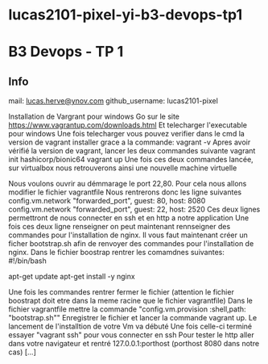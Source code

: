 # lucas2101-pixel-yi-b3-devops-tp1
# B3 Devops - TP 1
## Info
mail: lucas.herve@ynov.com 
github_username: lucas2101-pixel

Installation de Vargrant pour windows
Go sur le site https://www.vagrantup.com/downloads.html
Et telecharger l'executable pour windows
Une fois telecharger vous pouvez verifier dans le cmd la version de vagrant installer grace a la commande:
vagrant -v
Apres avoir vérifié la version de vagrant, lancer les deux commandes suivante 
vagrant init hashicorp/bionic64
vagrant up
Une fois ces deux commandes lancée, sur virtualbox nous retrouverons ainsi une nouvelle machine virtuelle

Nous voulons ouvrir au démmarage le port 22,80.
Pour cela nous allons modifier le fichier vagrantfile
Nous rentrerons donc les ligne suivantes
config.vm.network "forwarded_port", guest: 80, host: 8080
config.vm.network "forwarded_port", guest: 22, host: 2520
Ces deux lignes permettront de nous connecter en ssh et en http a notre application
Une fois ces deux ligne renseigner on peut maintenant rennseigner des commandes pour l'installation de nginx.
Il vous faut maintenant créer un ficher bootstrap.sh afin de renvoyer des commandes pour l'installation de nginx.
Dans le fichier boostrap rentrer les comamdnes suivantes:
#!/bin/bash

apt-get update
apt-get install -y nginx

Une fois les commandes rentrer fermer le fichier (attention le fichier boostrapt doit etre dans la meme racine que le fichier vagrantfile)
Dans le fichier vagrantfile mettre la commande "config.vm.provision :shell,path: "bootstrap.sh""
Enregistrer le fichier et lancer la commande vagrant up.
Le lancement de l'installtion de votre Vm va débuté
Une fois celle-ci terminé essayer "vagrant ssh" pour vous connecter en ssh 
Pour tester le http aller dans votre navigateur et rentré 127.0.0.1:porthost
(porthost 8080 dans notre cas)
[...]

